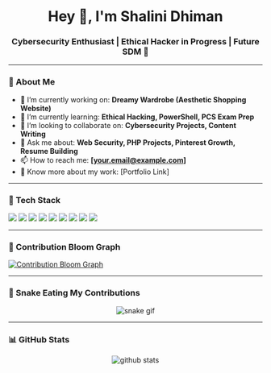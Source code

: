 <h1 align="center">Hey 👋, I'm Shalini Dhiman</h1>
<h3 align="center">Cybersecurity Enthusiast | Ethical Hacker in Progress | Future SDM 🚀</h3>

---

### 💫 About Me

- 🔭 I’m currently working on: **Dreamy Wardrobe (Aesthetic Shopping Website)**
- 🌱 I’m currently learning: **Ethical Hacking, PowerShell, PCS Exam Prep**
- 👯 I’m looking to collaborate on: **Cybersecurity Projects, Content Writing**
- 💬 Ask me about: **Web Security, PHP Projects, Pinterest Growth, Resume Building**
- 📫 How to reach me: **[your.email@example.com]**
- 📄 Know more about my work: [Portfolio Link]

---

### 🚀 Tech Stack

<p align="left">
  <img src="https://img.shields.io/badge/PHP-777BB4?style=for-the-badge&logo=php&logoColor=white"/>
  <img src="https://img.shields.io/badge/MySQL-005C84?style=for-the-badge&logo=mysql&logoColor=white"/>
  <img src="https://img.shields.io/badge/HTML-E34F26?style=for-the-badge&logo=html5&logoColor=white"/>
  <img src="https://img.shields.io/badge/CSS-1572B6?style=for-the-badge&logo=css3&logoColor=white"/>
  <img src="https://img.shields.io/badge/Java-ED8B00?style=for-the-badge&logo=java&logoColor=white"/>
  <img src="https://img.shields.io/badge/Linux-FCC624?style=for-the-badge&logo=linux&logoColor=black"/>
  <img src="https://img.shields.io/badge/Canva-00C4CC?style=for-the-badge&logo=canva&logoColor=white"/>
  <img src="https://img.shields.io/badge/VS Code-007ACC?style=for-the-badge&logo=visualstudiocode&logoColor=white"/>
  <img src="https://img.shields.io/badge/Python-3776AB?style=for-the-badge&logo=python&logoColor=white"/>
</p>

---

### 🌼 Contribution Bloom Graph

<a href="https://skyline.github.com/shahi0121/2024">
  <img src="https://github.com/shahi0121/shahi0121/blob/main/bloom.svg" alt="Contribution Bloom Graph" />
</a>

---

### 🐍 Snake Eating My Contributions

<p align="center">
  <img src="https://raw.githubusercontent.com/shahi0121/shahi0121/output/github-contribution-grid-snake.svg" alt="snake gif" />
</p>

---

### 📊 GitHub Stats

<p align="center">
  <img src="https://github-readme-stats.vercel.app/api?username=shahi0121&show_icons=true&locale=en" alt="github stats" />
</p>
